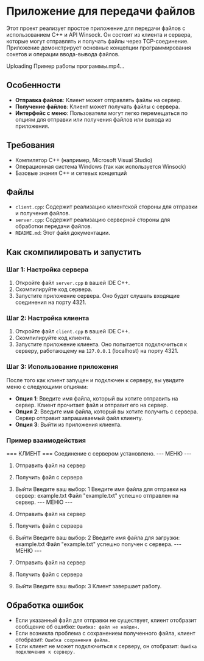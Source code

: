 # Приложение для передачи файлов

Этот проект реализует простое приложение для передачи файлов с использованием C++ и API Winsock. Он состоит из клиента и сервера, которые могут отправлять и получать файлы через TCP-соединение. Приложение демонстрирует основные концепции программирования сокетов и операции ввода-вывода файлов.







Uploading Пример работы программы.mp4…








## Особенности

- **Отправка файлов**: Клиент может отправлять файлы на сервер.
- **Получение файлов**: Клиент может получать файлы с сервера.
- **Интерфейс с меню**: Пользователи могут легко перемещаться по опциям для отправки или получения файлов или выхода из приложения.

## Требования

- Компилятор C++ (например, Microsoft Visual Studio)
- Операционная система Windows (так как используется Winsock)
- Базовые знания C++ и сетевых концепций

## Файлы

- `client.cpp`: Содержит реализацию клиентской стороны для отправки и получения файлов.
- `server.cpp`: Содержит реализацию серверной стороны для обработки передачи файлов.
- `README.md`: Этот файл документации.

## Как скомпилировать и запустить

### Шаг 1: Настройка сервера

1. Откройте файл `server.cpp` в вашей IDE C++.
2. Скомпилируйте код сервера.
3. Запустите приложение сервера. Оно будет слушать входящие соединения на порту 4321.

### Шаг 2: Настройка клиента

1. Откройте файл `client.cpp` в вашей IDE C++.
2. Скомпилируйте код клиента.
3. Запустите приложение клиента. Оно попытается подключиться к серверу, работающему на `127.0.0.1` (localhost) на порту 4321.

### Шаг 3: Использование приложения

После того как клиент запущен и подключен к серверу, вы увидите меню с следующими опциями:

- **Опция 1**: Введите имя файла, который вы хотите отправить на сервер. Клиент прочитает файл и отправит его на сервер.
- **Опция 2**: Введите имя файла, который вы хотите получить с сервера. Сервер отправит запрашиваемый файл клиенту.
- **Опция 3**: Выйти из приложения клиента.

### Пример взаимодействия
=== КЛИЕНТ ===
Соединение с сервером установлено.
--- МЕНЮ ---

1. Отправить файл на сервер
2. Получить файл с сервера
3. Выйти
Введите ваш выбор: 1
Введите имя файла для отправки на сервер: example.txt
Файл "example.txt" успешно отправлен на сервер.
--- МЕНЮ ---

1. Отправить файл на сервер
2. Получить файл с сервера
3. Выйти
Введите ваш выбор: 2
Введите имя файла для загрузки: example.txt
Файл "example.txt" успешно получен с сервера.
--- МЕНЮ ---

1. Отправить файл на сервер
2. Получить файл с сервера
3. Выйти
Введите ваш выбор: 3
Клиент завершает работу.


## Обработка ошибок

- Если указанный файл для отправки не существует, клиент отобразит сообщение об ошибке: `Ошибка: файл не найден.`
- Если возникла проблема с сохранением полученного файла, клиент отобразит: `Ошибка сохранения файла.`
- Если клиент не может подключиться к серверу, он отобразит: `Ошибка подключения к серверу.`
